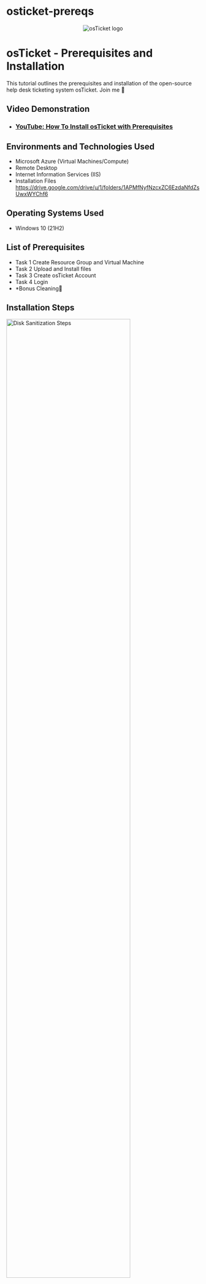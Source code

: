 # osticket-prereqs
<p align="center">
<img src="https://i.imgur.com/Clzj7Xs.png" alt="osTicket logo"/>
</p>

<h1>osTicket - Prerequisites and Installation</h1>
This tutorial outlines the prerequisites and installation of the open-source help desk ticketing system osTicket. Join me 🤝<br />


<h2>Video Demonstration</h2>

- ### [YouTube: How To Install osTicket with Prerequisites](https://youtu.be/0UJkX3_qazQ)

<h2>Environments and Technologies Used</h2>

- Microsoft Azure (Virtual Machines/Compute)
- Remote Desktop
- Internet Information Services (IIS)
- Installation Files https://drive.google.com/drive/u/1/folders/1APMfNyfNzcxZC6EzdaNfdZsUwxWYChf6

<h2>Operating Systems Used </h2>

- Windows 10</b> (21H2)

<h2>List of Prerequisites</h2>

- Task 1 Create Resource Group and Virtual Machine
- Task 2 Upload and Install files
- Task 3 Create osTicket Account 
- Task 4 Login
- *Bonus Cleaning🧹

<h2>Installation Steps</h2>

<p>
<img src="https://i.imgur.com/XPGPUe3.png" height="80%" width="80%" alt="Disk Sanitization Steps"/>
</p>
<p>
First, we are going to Create a Resource Group and Create a Windows 10 Virtual Machine (VM) with 2-4 Virtual CPUs. Once this is done we are going to log into the Virtual machine using the Microsoft remote desktop application.
 
  * I am working on a macbook💻. 

</p>
<br />

<p>
<img src="https://i.imgur.com/gsmMAym.png" height="80%" width="80%" alt="Disk Sanitization Steps"/>
</p>
<p>
Step two may prove to be the most difficult portion of the lab and I suggest referring to the video linked above to follow along with the intricacies of downloading and installing these files. That being said we will be running IIS (Internet Information Services) as an administrator to enable CGI. Once this is done we will download and install each of the files and applications from the Installation Files list. One of the most important of these being the PHP manager. Create a new file in the windows directory C:\PHP. 

At that point the installation steps go as follows: 

  Download PHP 7.3.8 and unzip the contents into C:\PHP

  Download and install VC_redist.x86.exe.

  Download and install MySQL 5.5.62 
* Typical Setup 
* Launch Configuration Wizard (after install) 
* Standard Configuration 
* Username - root
* Password - Password1

Open IIS as an Admin

Register PHP from within IIS

Reload IIS (Open IIS, Stop and Start the server)

Install osTicket v1.15.8
Download osTicket from the Installation Files Folder
Extract and copy “upload” folder to c:\inetpub\wwwroot
Within c:\inetpub\wwwroot, Rename “upload” to “osTicket”

Reload IIS (Open IIS, Stop and Start the server)

Go to sites -> Default -> osTicket
On the right, click “Browse *:80”

Some extensions will be disabled

Enable them by going back to IIS, sites -> Default -> osTicket

Double-click PHP Manager

Click “Enable or disable an extension”

Enable: php_imap.dll, php_intl.dll, php_opcache.dll

Refresh the osTicket site in your IIS browse, review the changes

Rename: ost-sampleconfig.php file to ost-config.php

From: C:\inetpub\wwwroot\osTicket\include\ost-sampleconfig.php

To: C:\inetpub\wwwroot\osTicket\include\ost-config.php

Assign Permissions: ost-config.php

Disable inheritance -> Remove All
New Permissions -> Everyone -> All

</p>
<br />

<p>
<img src="https://i.imgur.com/FoeGRR0.png" height="80%" width="80%" alt="Disk Sanitization Steps"/>
</p>
<p>
Continue creating osTicket by creating an agent/admin account login. Once this is completed we are going to create a SQL databse in Heidi SQL. 
Follow the instructions below:

  Download and install HeidiSQL.

  Open Heidi SQL

  Create a new session, root/Password1

  Connect to the session

  Create a database called “osTicket”

  Enter this database information into your account login 
  
  Use the root username and Password1 from the SQL installation portion

  Click “Install Now!”

</p>
<br />

<p>
<img src="https://i.imgur.com/rUWsJGl.png" height="80%" width="80%" alt="Disk Sanitization Steps"/>
</p>
<p>
Once created, your osTicket account should have all of the neccasary files uploaded and enabled to run properly. Now browse to your helpdesk login page and attempt to login to the account.   
</p>
<br />

<p>
<img src="https://i.imgur.com/6u4Vg3F.png" height="80%" width="80%" alt="Disk Sanitization Steps"/>
</p>
<p>
Congratulations, you have successfully logged into your osTicket portal. Now we will finish with a bit of cleanup🧹. 

  Delete: C:\inetpub\wwwroot\osTicket\setup

  Set Permissions to “Read” only: C:\inetpub\wwwroot\osTicket\include\ost-config.php
  
  * ( logout out of the virtual machine and delete the resource group if you want to avoid any unwanted charges to your Azure account)

</p>
<br />
